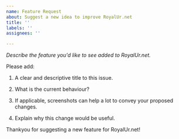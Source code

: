 ```yaml
---
name: Feature Request
about: Suggest a new idea to improve RoyalUr.net
title: ''
labels: ''
assignees: ''

---
```


_Describe the feature you'd like to see added to RoyalUr.net._

Please add:
1. A clear and descriptive title to this issue.

2. What is the current behaviour?

3. If applicable, screenshots can help a lot to convey your proposed changes.

4. Explain why this change would be useful.


Thankyou for suggesting a new feature for RoyalUr.net!
